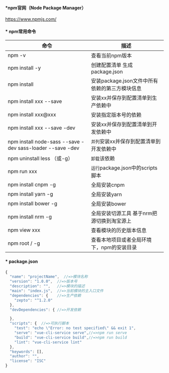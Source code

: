 
#### *npm官网（Node Package Manager）
https://www.npmjs.com/

#### * npm常用命令
| 命令 | 描述 |
| --- | --- |
| npm -v  | 查看当前npm版本 |
| npm install -y | 创建配置清单 生成package.json |
| npm install | 安装package.json文件中所有依赖的第三方模块信息 |
| npm install xxx --save | 安装xx并保存到配置清单到生产依赖中 |
| npm install xxx@xxx | 安装指定版本号的依赖 |
| npm install xxx --save -dev | 安装xx并保存到配置清单到开发依赖中 |
| npm install node-sass --save -dev sass-loader --save -dev   | `并列`安装xx并保存到配置清单到开发依赖中 |
| npm uninstall less （或-g）   | `卸载`该依赖 |
| npm run xxx | `运行`package.json中的scripts脚本 |
| npm install cnpm -g | 全局安装cnpm |
| npm install yarn -g | 全局安装yarn |
| npm install bower -g | 全局安装bower |
| npm install nrm -g | 全局安装切源工具 基于nrm把源切换到淘宝源上 |
| npm view xxx | 查看模块的历史版本信息 |
| npm root / -g | 查看本地项目或者全局环境下，npm的安装目录 |


#### * package.json
```javascript
{
  "name": "projectName",  //=>模块名称
  "version": "1.0.0",  //=>版本号
  "description": "",   //=>模块的描述
  "main": "index.js",  //=>当前模块的主入口文件
  "dependencies": {    //=>生产依赖
    "zepto": "^1.2.0"
  },
  "devDependencies": { //=>开发依赖

  },
  "scripts": {  //=>可执行脚本
    "test": "echo \"Error: no test specified\" && exit 1",
    "serve": "vue-cli-service serve",//=>npm run serve
    "build": "vue-cli-service build",//=>npm run build
    "lint": "vue-cli-service lint"
  },
  "keywords": [],
  "author": "",
  "license": "ISC"
}
```
